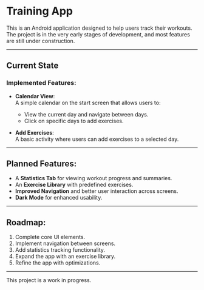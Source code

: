 # Training App

This is an Android application designed to help users track their workouts. The project is in the very early stages of development, and most features are still under construction.

---

## Current State

### Implemented Features:
- **Calendar View**:  
  A simple calendar on the start screen that allows users to:
  - View the current day and navigate between days.
  - Click on specific days to add exercises.

- **Add Exercises**:  
  A basic activity where users can add exercises to a selected day.

---

## Planned Features:
- A **Statistics Tab** for viewing workout progress and summaries.  
- An **Exercise Library** with predefined exercises.  
- **Improved Navigation** and better user interaction across screens.  
- **Dark Mode** for enhanced usability.  

---

## Roadmap:
1. Complete core UI elements.
2. Implement navigation between screens.  
3. Add statistics tracking functionality.  
4. Expand the app with an exercise library.
5. Refine the app with optimizations.

---

This project is a work in progress.
